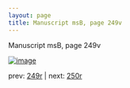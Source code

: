```yaml
---
layout: page
title: Manuscript msB, page 249v
---
```


Manuscript msB, page 249v

[![image](http://www.homermultitext.org/iipsrv?OBJ=IIP,1.0&FIF=/project/homer/pyramidal/deepzoom/hmt/vbbifolio/pending/vb_249v_250r.tif&WID=100&CVT=JPEG)](http://www.homermultitext.org/ict2/?urn=urn:cite2:hmt:vbbifolio.pending:vb_249v_250r)

prev:  [249r](../249r) | next:  [250r](../250r)

